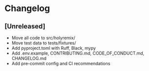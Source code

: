 # Changelog

## [Unreleased]
- Move all code to src/holyremix/
- Move test data to tests/fixtures/
- Add pyproject.toml with Ruff, Black, mypy
- Add .env.example, CONTRIBUTING.md, CODE_OF_CONDUCT.md, CHANGELOG.md
- Add pre-commit config and CI recommendations 